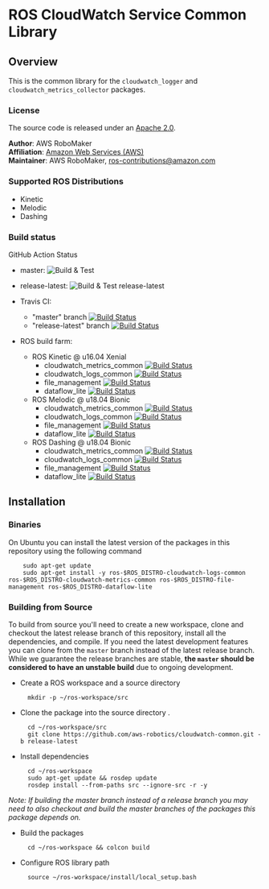 # ROS CloudWatch Service Common Library


## Overview
This is the common library for the `cloudwatch_logger` and `cloudwatch_metrics_collector` packages.

### License
The source code is released under an [Apache 2.0].

**Author**: AWS RoboMaker<br/>
**Affiliation**: [Amazon Web Services (AWS)]<br/>
**Maintainer**: AWS RoboMaker, ros-contributions@amazon.com

### Supported ROS Distributions
- Kinetic
- Melodic
- Dashing

### Build status
GitHub Action Status
* master: ![Build & Test](https://github.com/aws-robotics/cloudwatch-common/workflows/Build%20&%20Test/badge.svg?branch=master&event=schedule)
* release-latest: ![Build & Test release-latest](https://github.com/aws-robotics/cloudwatch-common//workflows/Build%20&%20Test%20release-latest/badge.svg?event=schedule)

* Travis CI:
    * "master" branch [![Build Status](https://travis-ci.org/aws-robotics/cloudwatch-common.svg?branch=master)](https://travis-ci.org/aws-robotics/cloudwatch-common/branches)
    * "release-latest" branch [![Build Status](https://travis-ci.org/aws-robotics/cloudwatch-common.svg?branch=release-latest)](https://travis-ci.org/aws-robotics/cloudwatch-common/branches)
* ROS build farm:
    * ROS Kinetic @ u16.04 Xenial
        * cloudwatch_metrics_common [![Build Status](http://build.ros.org/job/Kbin_uX64__cloudwatch_metrics_common__ubuntu_xenial_amd64__binary/badge/icon)](http://build.ros.org/job/Kbin_uX64__cloudwatch_metrics_common__ubuntu_xenial_amd64__binary)
        * cloudwatch_logs_common [![Build Status](http://build.ros.org/job/Kbin_uX64__cloudwatch_logs_common__ubuntu_xenial_amd64__binary/badge/icon)](http://build.ros.org/job/Kbin_uX64__cloudwatch_logs_common__ubuntu_xenial_amd64__binary)
        * file_management [![Build Status](http://build.ros.org/job/Kbin_uX64__file_management__ubuntu_xenial_amd64__binary/badge/icon)](http://build.ros.org/job/Kbin_uX64__file_management__ubuntu_xenial_amd64__binary)
        * dataflow_lite [![Build Status](http://build.ros.org/job/Kbin_uX64__dataflow_lite__ubuntu_xenial_amd64__binary/badge/icon)](http://build.ros.org/job/Kbin_uX64__dataflow_lite__ubuntu_xenial_amd64__binary)
    * ROS Melodic @ u18.04 Bionic
        * cloudwatch_metrics_common [![Build Status](http://build.ros.org/job/Mbin_uB64__cloudwatch_metrics_common__ubuntu_bionic_amd64__binary/badge/icon)](http://build.ros.org/job/Mbin_uB64__cloudwatch_metrics_common__ubuntu_bionic_amd64__binary)
        * cloudwatch_logs_common [![Build Status](http://build.ros.org/job/Mbin_uB64__cloudwatch_logs_common__ubuntu_bionic_amd64__binary/badge/icon)](http://build.ros.org/job/Mbin_uB64__cloudwatch_logs_common__ubuntu_bionic_amd64__binary)
        * file_management [![Build Status](http://build.ros.org/job/Mbin_uB64__file_management__ubuntu_bionic_amd64__binary/badge/icon)](http://build.ros.org/job/Mbin_uB64__file_management__ubuntu_bionic_amd64__binary)
        * dataflow_lite [![Build Status](http://build.ros.org/job/Mbin_uB64__dataflow_lite__ubuntu_bionic_amd64__binary/badge/icon)](http://build.ros.org/job/Mbin_uB64__dataflow_lite__ubuntu_bionic_amd64__binary)
    * ROS Dashing @ u18.04 Bionic
        * cloudwatch_metrics_common [![Build Status](http://build.ros2.org/job/Dbin_uB64__cloudwatch_metrics_common__ubuntu_bionic_amd64__binary/badge/icon)](http://build.ros2.org/job/Dbin_uB64__cloudwatch_metrics_common__ubuntu_bionic_amd64__binary)
        * cloudwatch_logs_common [![Build Status](http://build.ros2.org/job/Dbin_uB64__cloudwatch_logs_common__ubuntu_bionic_amd64__binary/badge/icon)](http://build.ros2.org/job/Dbin_uB64__cloudwatch_logs_common__ubuntu_bionic_amd64__binary)
        * file_management [![Build Status](http://build.ros2.org/job/Dbin_uB64__file_management__ubuntu_bionic_amd64__binary/badge/icon)](http://build.ros2.org/job/Dbin_uB64__file_management__ubuntu_bionic_amd64__binary)
        * dataflow_lite [![Build Status](http://build.ros2.org/job/Dbin_uB64__dataflow_lite__ubuntu_bionic_amd64__binary/badge/icon)](http://build.ros2.org/job/Dbin_uB64__dataflow_lite__ubuntu_bionic_amd64__binary)
        
## Installation

### Binaries
On Ubuntu you can install the latest version of the packages in this repository using the following command

        sudo apt-get update
        sudo apt-get install -y ros-$ROS_DISTRO-cloudwatch-logs-common ros-$ROS_DISTRO-cloudwatch-metrics-common ros-$ROS_DISTRO-file-management ros-$ROS_DISTRO-dataflow-lite

### Building from Source

To build from source you'll need to create a new workspace, clone and checkout the latest release branch of this repository, install all the dependencies, and compile. If you need the latest development features you can clone from the `master` branch instead of the latest release branch. While we guarantee the release branches are stable, __the `master` should be considered to have an unstable build__ due to ongoing development. 

- Create a ROS workspace and a source directory

        mkdir -p ~/ros-workspace/src

- Clone the package into the source directory . 

        cd ~/ros-workspace/src
        git clone https://github.com/aws-robotics/cloudwatch-common.git -b release-latest

- Install dependencies

        cd ~/ros-workspace 
        sudo apt-get update && rosdep update
        rosdep install --from-paths src --ignore-src -r -y
        
_Note: If building the master branch instead of a release branch you may need to also checkout and build the master branches of the packages this package depends on._

- Build the packages

        cd ~/ros-workspace && colcon build

- Configure ROS library path

        source ~/ros-workspace/install/local_setup.bash


[Amazon Web Services (AWS)]: https://aws.amazon.com/
[Apache 2.0]: https://aws.amazon.com/apache-2-0/
